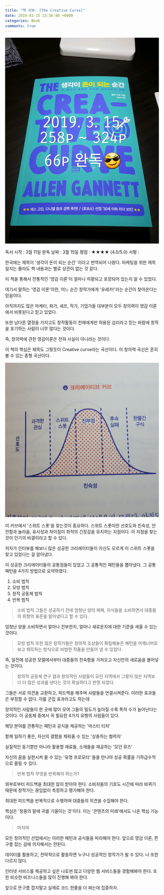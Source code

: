 ```yaml
---
title: "책 리뷰: [The Creative Curve]"
date: 2019-03-15 23:56:00 +0900
categories: Book
comments: true
---
```


![images](https://github.com/DeveloperKHJ/DeveloperKHJ.github.io/blob/master/_images/BR_Creative_curve.jpg?raw=true)

독서 시작 : 3월 11일
완독 날짜 : 3월 15일
    평점 : ★★★★ (4.0/5.0)
    서평 : 

한국에는 제목이 '생각이 돈이 되는 순간' 이라고 번역되어 나왔다. 마케팅을 위한 제목일지는 몰라도 책 내용과는 별로 상관이 없는 것 같다.
    
이 책을 통해서 전통적인 '영감 이론'이 얼마나 허황되고 포장되어 있는지 알 수 있었다.

여기서 말하는 '영감 이론'이란, 어느 순간 창작가에게 '유레카!'라는 순간이 찾아온다는 믿음이다.

아직까지도 많은 마케터, 화가, 셰프, 작가, 기업가들 대부분이 모두 창의력이 영감 이론에서 비롯된다고 믿고 있었다.

또한 남다른 열정을 가지고도 창작활동이 천재에게만 허용된 섭리라고 믿는 바람에 창작을 포기하는 사람이 너무 많다는 것이다.

즉, 창의력에 관한 영감이론은 전혀 사실이 아니라는 것이다.

이 책의 핵심은 제목도 그렇듯이 Creative curve라는 곡선이다. 이 창의력 곡선은 흔히 볼 수 있는 종형 곡선이다.

![images](https://github.com/DeveloperKHJ/DeveloperKHJ.github.io/blob/master/_images/creative_curve.jpg?raw=true)

이 커브에서 '스위트 스폿'을 찾는것이 중요하다. 스위트 스폿이란 선호도와 친숙성, 안전함과 놀라움, 유사성과 차이점이 최적의 긴장감을 유지하는 지점이다. 이 지점을 찾는 것이 인기의 비결이라고 할 수 있다.

저자가 인터뷰를 해보니 많은 성공한 크리에이터들이 자신도 모르게 이 스위트 스폿을 찾고 있었다는 걸 알아냈다.

이 성공한 크리에이터들의 공통점들이 있었고 그 공통적인 패턴들을 뽑아냈다. 그 공통 패턴을 4가지 방법으로 요약하였다.

1. 소비 법칙
2. 모방 법칙
3. 창작 공동체 법칙
4. 반복 법칙

> 소비 법칙
그들은 성공하기 전에 엄청난 양의 매체, 지식들을 소비하면서 대중들의 취향의 표준을 알아냈다고 할 수 있다.

엄청난 양을 소비하면서 얼마나 진부한지, 얼마나 새로운지에 대한 기준을 세울 수 있는 것이다.

> 모방 법칙
또한 많은 창작가들은 창의적 조상들이 확립해놓은 패턴을 어깨너머로 보고 체득하는 방식으로 비범한 작품을 만들어 낼 수 있었다.

즉, 일전에 성공한 모델에서부터 대중들의 친숙함을 가져오고 자신만의 새로움을 불어넣는 것이다.

> 창의적 공동체
연구 결과 창의적인 사람들이 모인 지역에서 그렇지 않은 지역보다 더 많은 성과를 낸다는 것이 확실하다고 판명 되었다.

그들은 서로 의견을 교환하고, 피드백을 해주며 사람들을 연결시켜준다. 이러한 효과들은 부정할 수 없다. 이를 군집 효과라고도 하는데

창의적인 사람들이 한 곳에 많이 모여 그들의 밀도가 높아질 수록 특허 수가 늘어난다는 것이다. 이 공동체 중에서 꼭 필요한 4가지 유형의 사람들이 있다.

해당 분야를 관통하는 패턴과 공식을 제공하는 '마스터 티처'

함께 일하기 좋은, 자신의 결함을 채워줄 수 있는 '상충하는 협력자'

실질적인 동기뿐만 아니라 활용할 재료들, 소재들을 제공하는 '모던 뮤즈'

자신의 꿈을 실현시켜 줄 수 있는 '유명 프로모터' 들을 만나야 성공 확률을 기하급수적으로 올릴 수 있다.

> 반복 법칙
무엇을 반복해야 하는가? 

외부로부터 피드백을 최대한 많이 받아야 한다. 소비자들의 기호도 시간에 따라 바뀌기 때문에 창작가는 끊임없이 측정하고 평가해야 한다.

최대한 피드백을 반복적으로 수행하며 대중들의 의견을 수집해야 한다. 

핵심은 '청중의 말에 귀를 기울이는 것'이다. 이는 '콘텐츠의 미래'에서도 나온 핵심 기능이다.


> 마치며

모든 창의적인 산업에서는 이러한 패턴과 공식들을 따라해야 한다. 앞으로 영감 이론, 뜬구름 잡는 감에 의지해서는 안된다.

데이터를 활용하고, 전략적으로 활동하면 누구나 성공적인 창작가가 될 수 있다. 나 또한 다르지 않다.

인터넷 서비스를 제공하고 싶은 나로썬 많고 다양한 웹 서비스들을 경험해봐야 한다. 또한 비슷한 비즈니스들을 많이 진행해 봐야 한다.

앞으로 뜬구름 잡지말고 실제로 코드 한줄을 더 짜는데 집중하자.